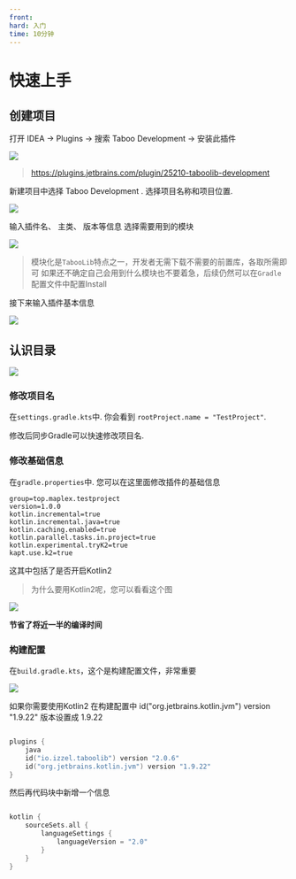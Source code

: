 ```yaml
---
front:
hard: 入门
time: 10分钟
---
```



# 快速上手

## 创建项目

打开 IDEA -> Plugins -> 搜索 Taboo Development -> 安装此插件

![](../images/0_0.png)

> https://plugins.jetbrains.com/plugin/25210-taboolib-development

新建项目中选择 Taboo Development .
选择项目名称和项目位置.

![](./images/0_1.png)

输入插件名、 主类、 版本等信息
选择需要用到的模块

![](./images/0_2.png)

> 模块化是`TabooLib`特点之一，开发者无需下载不需要的前置库，各取所需即可
> 如果还不确定自己会用到什么模块也不要着急，后续仍然可以在`Gradle`配置文件中配置Install

接下来输入插件基本信息

![](./images/0_3.png)


## 认识目录

![](./images/0_4.png)

### 修改项目名

在`settings.gradle.kts`中.
你会看到 `rootProject.name = "TestProject"`.

修改后同步Gradle可以快速修改项目名.

### 修改基础信息

在`gradle.properties`中.
您可以在这里面修改插件的基础信息

```java-properties
group=top.maplex.testproject
version=1.0.0
kotlin.incremental=true
kotlin.incremental.java=true
kotlin.caching.enabled=true
kotlin.parallel.tasks.in.project=true
kotlin.experimental.tryK2=true
kapt.use.k2=true
```

这其中包括了是否开启Kotlin2

> 为什么要用Kotlin2呢，您可以看看这个图

![](./images/0_5.png)

**节省了将近一半的编译时间**

### 构建配置

在`build.gradle.kts`，这个是构建配置文件，非常重要

![](./images/0_6.png)

如果你需要使用Kotlin2
在构建配置中 id("org.jetbrains.kotlin.jvm") version "1.9.22" 版本设置成 1.9.22

```kotlin

plugins {
    java
    id("io.izzel.taboolib") version "2.0.6"
    id("org.jetbrains.kotlin.jvm") version "1.9.22"
}

```

然后再代码块中新增一个信息

```kotlin

kotlin {
    sourceSets.all {
        languageSettings {
            languageVersion = "2.0"
        }
    }
}

```